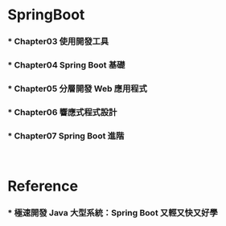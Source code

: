 SpringBoot
=====
### * Chapter03 使用開發工具
### * Chapter04 Spring Boot 基礎
### * Chapter05 分層開發 Web 應用程式
### * Chapter06 響應式程式設計
### * Chapter07 Spring Boot 進階
<br />

Reference
=====
### * 極速開發 Java 大型系統：Spring Boot 又輕又快又好學
